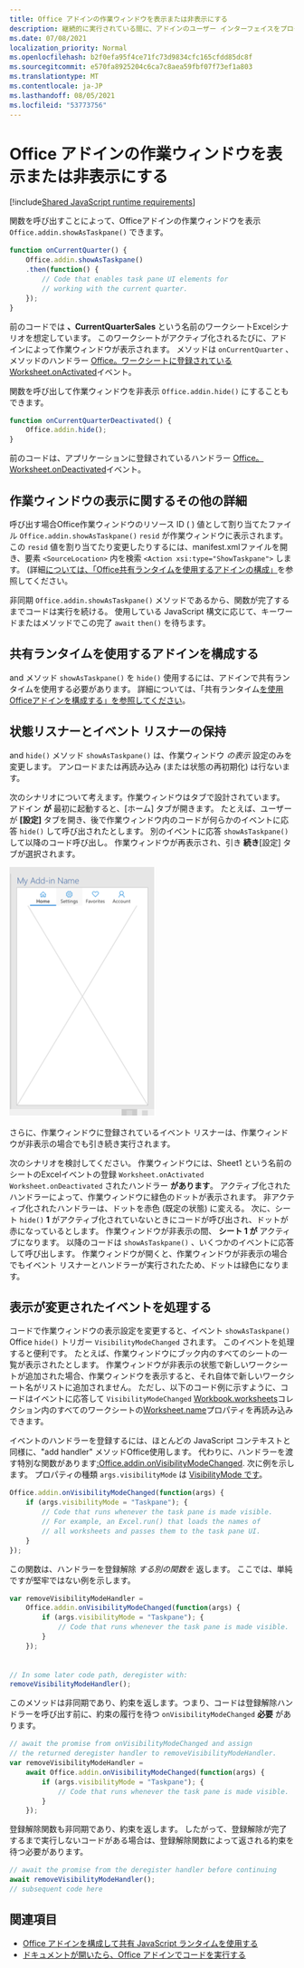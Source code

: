 ```yaml
---
title: Office アドインの作業ウィンドウを表示または非表示にする
description: 継続的に実行されている間に、アドインのユーザー インターフェイスをプログラムで非表示または表示する方法について説明します。
ms.date: 07/08/2021
localization_priority: Normal
ms.openlocfilehash: b2f0efa95f4ce71fc73d9834cfc165cfdd85dc8f
ms.sourcegitcommit: e570fa8925204c6ca7c8aea59fbf07f73ef1a803
ms.translationtype: MT
ms.contentlocale: ja-JP
ms.lasthandoff: 08/05/2021
ms.locfileid: "53773756"
---
```

# <a name="show-or-hide-the-task-pane-of-your-office-add-in"></a>Office アドインの作業ウィンドウを表示または非表示にする

[!include[Shared JavaScript runtime requirements](../includes/shared-runtime-requirements-note.md)]

関数を呼び出すことによって、Officeアドインの作業ウィンドウを表示 `Office.addin.showAsTaskpane()` できます。

```javascript
function onCurrentQuarter() {
    Office.addin.showAsTaskpane()
    .then(function() {
        // Code that enables task pane UI elements for
        // working with the current quarter.
    });
}
```

前のコードでは **、CurrentQuarterSales** という名前のワークシートExcelシナリオを想定しています。 このワークシートがアクティブ化されるたびに、アドインによって作業ウィンドウが表示されます。 メソッドは `onCurrentQuarter` 、メソッドのハンドラー [Office。ワークシートに登録されている Worksheet.onActivated](/javascript/api/excel/excel.worksheet?view=excel-js-preview&preserve-view=true#onActivated)イベント。

関数を呼び出して作業ウィンドウを非表示 `Office.addin.hide()` にすることもできます。

```javascript
function onCurrentQuarterDeactivated() {
    Office.addin.hide();
}
```

前のコードは、アプリケーションに登録されているハンドラー [Office。Worksheet.onDeactivated](/javascript/api/excel/excel.worksheet?view=excel-js-preview&preserve-view=true#onDeactivated)イベント。

## <a name="additional-details-on-showing-the-task-pane"></a>作業ウィンドウの表示に関するその他の詳細

呼び出す場合Office作業ウィンドウのリソース ID ( ) 値として割り当てたファイル `Office.addin.showAsTaskpane()` `resid` が作業ウィンドウに表示されます。 この `resid` 値を割り当てたり変更したりするには、manifest.xmlファイルを開き、要素 `<SourceLocation>` 内を検索 `<Action xsi:type="ShowTaskpane">` します。
(詳細[については、「Office共有ランタイムを使用するアドインの構成」](configure-your-add-in-to-use-a-shared-runtime.md)を参照してください。

非同期 `Office.addin.showAsTaskpane()` メソッドであるから、関数が完了するまでコードは実行を続ける。 使用している JavaScript 構文に応じて、キーワードまたはメソッドでこの完了 `await` `then()` を待ちます。

## <a name="configure-your-add-in-to-use-the-shared-runtime"></a>共有ランタイムを使用するアドインを構成する

and メソッド `showAsTaskpane()` を `hide()` 使用するには、アドインで共有ランタイムを使用する必要があります。 詳細については、「共有ランタイム[を使用Officeアドインを構成する」を参照してください](configure-your-add-in-to-use-a-shared-runtime.md)。

## <a name="preservation-of-state-and-event-listeners"></a>状態リスナーとイベント リスナーの保持

and `hide()` メソッド `showAsTaskpane()` は、作業ウィンドウ *の表示* 設定のみを変更します。 アンロードまたは再読み込み (または状態の再初期化) は行ないます。

次のシナリオについて考えます。作業ウィンドウはタブで設計されています。 アドイン **が** 最初に起動すると、[ホーム] タブが開きます。 たとえば、ユーザーが **[設定]** タブを開き、後で作業ウィンドウ内のコードが何らかのイベントに応答 `hide()` して呼び出されたとします。 別のイベントに応答 `showAsTaskpane()` して以降のコード呼び出し。 作業ウィンドウが再表示され、引き **続き**[設定] タブが選択されます。

![[ホーム]、[お気に入り]、および [アカウント] という 4 つのタブ設定作業ウィンドウのスクリーンショットです。](../images/TaskpaneWithTabs.png)

さらに、作業ウィンドウに登録されているイベント リスナーは、作業ウィンドウが非表示の場合でも引き続き実行されます。

次のシナリオを検討してください。 作業ウィンドウには、Sheet1 という名前のシートのExcelイベントの登録 `Worksheet.onActivated` `Worksheet.onDeactivated` されたハンドラー **があります**。 アクティブ化されたハンドラーによって、作業ウィンドウに緑色のドットが表示されます。 非アクティブ化されたハンドラーは、ドットを赤色 (既定の状態) に変える。 次に、シート `hide()` **1** がアクティブ化されていないときにコードが呼び出され、ドットが赤になっているとします。 作業ウィンドウが非表示の間、 **シート 1 が** アクティブになります。 以降のコードは `showAsTaskpane()` 、いくつかのイベントに応答して呼び出します。 作業ウィンドウが開くと、作業ウィンドウが非表示の場合でもイベント リスナーとハンドラーが実行されたため、ドットは緑色になります。

## <a name="handle-the-visibility-changed-event"></a>表示が変更されたイベントを処理する

コードで作業ウィンドウの表示設定を変更すると、イベント `showAsTaskpane()` Office `hide()` トリガー `VisibilityModeChanged` されます。 このイベントを処理すると便利です。 たとえば、作業ウィンドウにブック内のすべてのシートの一覧が表示されたとします。 作業ウィンドウが非表示の状態で新しいワークシートが追加された場合、作業ウィンドウを表示すると、それ自体で新しいワークシート名がリストに追加されません。 ただし、以下のコード例に示すように、コードはイベントに応答して `VisibilityModeChanged` [Workbook.worksheets](/javascript/api/excel/excel.workbook#worksheets)コレクション内のすべてのワークシートの[Worksheet.name](/javascript/api/excel/excel.worksheet#name)プロパティを再読み込みできます。

イベントのハンドラーを登録するには、ほとんどの JavaScript コンテキストと同様に、"add handler" メソッドOffice使用します。 代わりに、ハンドラーを渡す特別な関数があります[:Office.addin.onVisibilityModeChanged](/javascript/api/office/office.addin#onVisibilityModeChanged_listener_). 次に例を示します。 プロパティの種類 `args.visibilityMode` は [VisibilityMode です](/javascript/api/office/office.visibilitymode)。

```javascript
Office.addin.onVisibilityModeChanged(function(args) {
    if (args.visibilityMode = "Taskpane"); {
        // Code that runs whenever the task pane is made visible.
        // For example, an Excel.run() that loads the names of
        // all worksheets and passes them to the task pane UI.
    }
});
```

この関数は、ハンドラーを登録解除 *する別の関数を* 返します。 ここでは、単純ですが堅牢ではない例を示します。

```javascript
var removeVisibilityModeHandler =
    Office.addin.onVisibilityModeChanged(function(args) {
        if (args.visibilityMode = "Taskpane"); {
            // Code that runs whenever the task pane is made visible.
        }
    });


// In some later code path, deregister with:
removeVisibilityModeHandler();
```

このメソッドは非同期であり、約束を返します。つまり、コードは登録解除ハンドラーを呼び出す前に、約束の履行を待つ `onVisibilityModeChanged` **必要** があります。

```javascript
// await the promise from onVisibilityModeChanged and assign
// the returned deregister handler to removeVisibilityModeHandler.
var removeVisibilityModeHandler =
    await Office.addin.onVisibilityModeChanged(function(args) {
        if (args.visibilityMode = "Taskpane"); {
            // Code that runs whenever the task pane is made visible.
        }
    });
```

登録解除関数も非同期であり、約束を返します。 したがって、登録解除が完了するまで実行しないコードがある場合は、登録解除関数によって返される約束を待つ必要があります。

```javascript
// await the promise from the deregister handler before continuing
await removeVisibilityModeHandler();
// subsequent code here
```

## <a name="see-also"></a>関連項目

- [Office アドインを構成して共有 JavaScript ランタイムを使用する](configure-your-add-in-to-use-a-shared-runtime.md)
- [ドキュメントが開いたら、Office アドインでコードを実行する](run-code-on-document-open.md)
